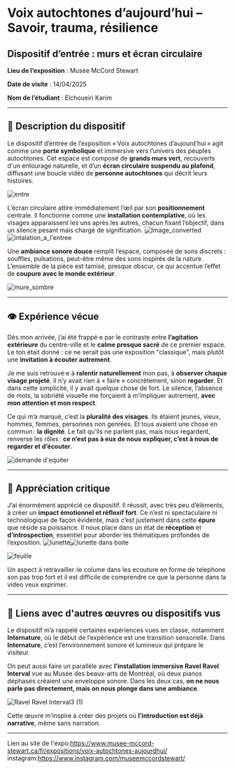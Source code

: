 # Voix autochtones d’aujourd’hui – Savoir, trauma, résilience  
## Dispositif d’entrée : murs et écran circulaire  

**Lieu de l’exposition** : Musée McCord Stewart  

**Date de visite** : 14/04/2025 

**Nom de l’étudiant** : Elchoueiri Karim 

---

## 🧠 Description du dispositif
Le dispositif d’entrée de l’exposition « Voix autochtones d’aujourd’hui » agit comme une **porte symbolique** et immersive vers l’univers des peuples autochtones. Cet espace est composé de **grands murs vert**, recouverts d'un entourage naturelle, et d’un **écran circulaire suspendu au plafond**, diffusant une boucle vidéo de **personne autochtones** qui décrit leurs histoires.

![entre](https://github.com/user-attachments/assets/94fd57f2-3db6-42fc-bfc5-6d3b0131f6e3)

L’écran circulaire attire immédiatement l’œil par son **positionnement** centrale. Il fonctionne comme une **installation contemplative**, où les visages apparaissent les uns après les autres, chacun fixant l’objectif, dans un silence pesant mais chargé de signification. 
![Image_converted](https://github.com/user-attachments/assets/f193a3a2-6c33-4456-b8f7-bcde34c6c278)
![intalation_a_l'entree](https://github.com/user-attachments/assets/71889e7f-1968-40e5-99cd-84e961213146)

Une **ambiance sonore douce** remplit l’espace, composée de sons discrets : souffles, pulsations, peut-être même des sons inspirés de la nature. L’ensemble de la pièce est tamisé, presque obscur, ce qui accentue l’effet de **coupure avec le monde extérieur**.

![mure_sombre](https://github.com/user-attachments/assets/5495b8d7-2e0e-4fe2-a522-2f4ee041b89b)

---

## 👁️ Expérience vécue
Dès mon arrivée, j’ai été frappé·e par le contraste entre **l’agitation extérieure** du centre-ville et le **calme presque sacré** de ce premier espace. Le ton était donné : ce ne serait pas une exposition "classique", mais plutôt une **invitation à écouter autrement**.

Je me suis retrouvé·e à **ralentir naturellement** mon pas, à **observer chaque visage projeté**. Il n’y avait rien à « faire » concrètement, sinon **regarder**. Et dans cette simplicité, il y avait quelque chose de fort. Le silence, l’absence de mots, la sobriété visuelle me forçaient à m’impliquer autrement, **avec mon attention et mon respect**.

Ce qui m’a marqué, c’est la **pluralité des visages**. Ils étaient jeunes, vieux, hommes, femmes, personnes non genrées. Et tous avaient une chose en commun : **la dignité**. Le fait qu’ils ne parlent pas, mais nous regardent, renverse les rôles : **ce n’est pas à eux de nous expliquer, c’est à nous de regarder et d’écouter**.

![demande d'equiter](https://github.com/user-attachments/assets/7526f021-9b25-4806-b655-f8ad416b989f)

---

## 💬 Appréciation critique
J’ai énormément apprécié ce dispositif. Il réussit, avec très peu d’éléments, à créer un **impact émotionnel et réflexif fort**. Ce n’est ni spectaculaire ni technologique de façon évidente, mais c’est justement dans cette **épure** que réside sa puissance. Il nous place dans un état de **réception** et **d’introspection**, essentiel pour aborder les thématiques profondes de l’exposition.
![lunette](https://github.com/user-attachments/assets/41196d9c-c9b6-44a9-a46a-636395fb4efe)![lunette dans boite](https://github.com/user-attachments/assets/7fe730df-39f9-4f11-9fdd-947e00f9adc7)

![feuille](https://github.com/user-attachments/assets/2a6dcfbd-ec59-4296-9936-9775f874097c)

Un aspect à retravailler :le colume dans les ecouture en forme de telephone son pas trop fort et il est difficile de comprendre ce que la personne dans la video veux exprimer.

---

## 🔄 Liens avec d'autres œuvres ou dispositifs vus
Le dispositif m’a rappelé certaines expériences vues en classe, notamment **Internature**, où le début de l’expérience est une transition sensorielle. Dans **Internature**, c’est l’environnement sonore et lumineux qui prépare le visiteur.

On peut aussi faire un parallèle avec **l’installation immersive Ravel Ravel Interval** vue au Musée des beaux-arts de Montréal, où deux pianos déphasés créaient une enveloppe sonore. Dans les deux cas, **on ne nous parle pas directement, mais on nous plonge dans une ambiance**.

![ Ravel Ravel Interval3 (1)](https://github.com/user-attachments/assets/d0703c7b-4ac0-466d-ad94-900743707696)

Cette œuvre m’inspire à créer des projets où **l’introduction est déjà narrative**, même sans narration.

---
Lien au site de l'expo:https://www.musee-mccord-stewart.ca/fr/expositions/voix-autochtones-aujourdhui/
instagram:https://www.instagram.com/museemccordstewart/

